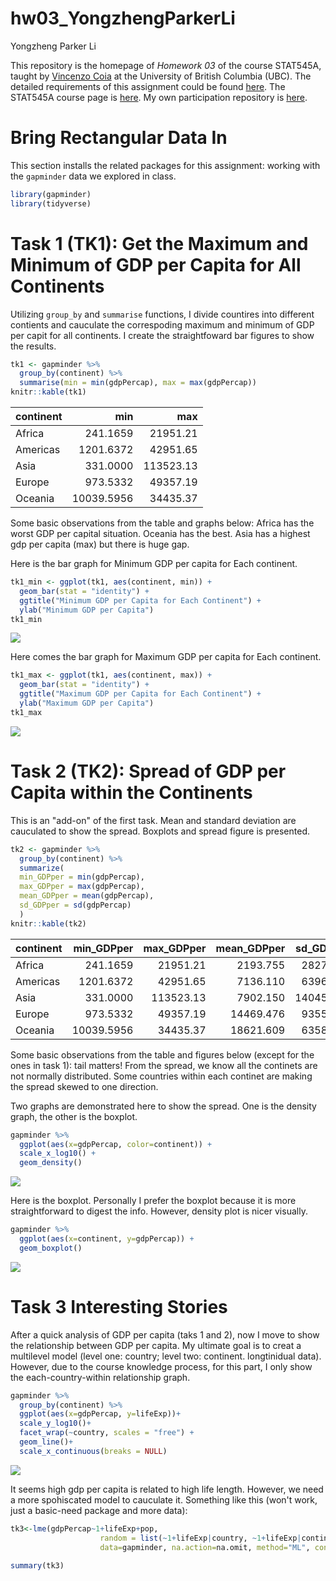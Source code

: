 hw03\_YongzhengParkerLi
================
Yongzheng Parker Li

This repository is the homepage of *Homework 03* of the course STAT545A, taught by [Vincenzo Coia](https://github.com/vincenzocoia) at the University of British Columbia (UBC). The detailed requirements of this assignment could be found [here](http://stat545.com/Classroom/assignments/hw03/hw03.html). The STAT545A course page is [here](http://stat545.com/Classroom/). My own participation repository is [here](https://github.com/ParkerLi/STAT545_participation).

Bring Rectangular Data In
=========================

This section installs the related packages for this assignment: working with the <code>gapminder</code> data we explored in class.

``` r
library(gapminder)
library(tidyverse)
```

Task 1 (TK1): Get the Maximum and Minimum of GDP per Capita for All Continents
==============================================================================

Utilizing <code>group\_by</code> and <code>summarise</code> functions, I divide countires into different contients and cauculate the correspoding maximum and minimum of GDP per capit for all continents. I create the straightfoward bar figures to show the results.

``` r
tk1 <- gapminder %>% 
  group_by(continent) %>% 
  summarise(min = min(gdpPercap), max = max(gdpPercap))
knitr::kable(tk1)
```

| continent |         min|        max|
|:----------|-----------:|----------:|
| Africa    |    241.1659|   21951.21|
| Americas  |   1201.6372|   42951.65|
| Asia      |    331.0000|  113523.13|
| Europe    |    973.5332|   49357.19|
| Oceania   |  10039.5956|   34435.37|

Some basic observations from the table and graphs below: Africa has the worst GDP per capital situation. Oceania has the best. Asia has a highest gdp per capita (max) but there is huge gap.

Here is the bar graph for Minimum GDP per capita for Each continent.

``` r
tk1_min <- ggplot(tk1, aes(continent, min)) +
  geom_bar(stat = "identity") +
  ggtitle("Minimum GDP per Capita for Each Continent") +
  ylab("Minimum GDP per Capita")
tk1_min
```

![](hw03_YongzhengParkerLi_files/figure-markdown_github/tk1_figure1-1.png)

Here comes the bar graph for Maximum GDP per capita for Each continent.

``` r
tk1_max <- ggplot(tk1, aes(continent, max)) +
  geom_bar(stat = "identity") +
  ggtitle("Maximum GDP per Capita for Each Continent") +
  ylab("Maximum GDP per Capita")
tk1_max
```

![](hw03_YongzhengParkerLi_files/figure-markdown_github/tk1_figure2-1.png)

Task 2 (TK2): Spread of GDP per Capita within the Continents
============================================================

This is an "add-on" of the first task. Mean and standard deviation are cauculated to show the spread. Boxplots and spread figure is presented.

``` r
tk2 <- gapminder %>% 
  group_by(continent) %>% 
  summarize(
  min_GDPper = min(gdpPercap),
  max_GDPper = max(gdpPercap),
  mean_GDPper = mean(gdpPercap),
  sd_GDPper = sd(gdpPercap)
  ) 
knitr::kable(tk2)
```

| continent |  min\_GDPper|  max\_GDPper|  mean\_GDPper|  sd\_GDPper|
|:----------|------------:|------------:|-------------:|-----------:|
| Africa    |     241.1659|     21951.21|      2193.755|    2827.930|
| Americas  |    1201.6372|     42951.65|      7136.110|    6396.764|
| Asia      |     331.0000|    113523.13|      7902.150|   14045.373|
| Europe    |     973.5332|     49357.19|     14469.476|    9355.213|
| Oceania   |   10039.5956|     34435.37|     18621.609|    6358.983|

Some basic observations from the table and figures below (except for the ones in task 1): tail matters! From the spread, we know all the continets are not normally distributed. Some countries within each continet are making the spread skewed to one direction.

Two graphs are demonstrated here to show the spread. One is the density graph, the other is the boxplot.

``` r
gapminder %>% 
  ggplot(aes(x=gdpPercap, color=continent)) +
  scale_x_log10() +
  geom_density()
```

![](hw03_YongzhengParkerLi_files/figure-markdown_github/tk2_figure01-1.png)

Here is the boxplot. Personally I prefer the boxplot because it is more straightforward to digest the info. However, density plot is nicer visually.

``` r
gapminder %>% 
  ggplot(aes(x=continent, y=gdpPercap)) +
  geom_boxplot()
```

![](hw03_YongzhengParkerLi_files/figure-markdown_github/tk2_fig2-1.png)

Task 3 Interesting Stories
==========================

After a quick analysis of GDP per capita (taks 1 and 2), now I move to show the relationship between GDP per capita. My ultimate goal is to creat a multilevel model (level one: country; level two: continent. longtinidual data). However, due to the course knowledge process, for this part, I only show the each-country-within relationship graph.

``` r
gapminder %>% 
  group_by(continent) %>% 
  ggplot(aes(x=gdpPercap, y=lifeExp))+
  scale_y_log10()+
  facet_wrap(~country, scales = "free") +
  geom_line()+
  scale_x_continuous(breaks = NULL)
```

![](hw03_YongzhengParkerLi_files/figure-markdown_github/tk3-1.png)

It seems high gdp per capita is related to high life length. However, we need a more spohiscated model to cauculate it. Something like this (won't work, just a basic-need package and more data):

``` r
tk3<-lme(gdpPercap~1+lifeExp+pop,
                    random = list(~1+lifeExp|country, ~1+lifeExp|continent),
                    data=gapminder, na.action=na.omit, method="ML", control=list(opt="optim"))
         
summary(tk3)
```
